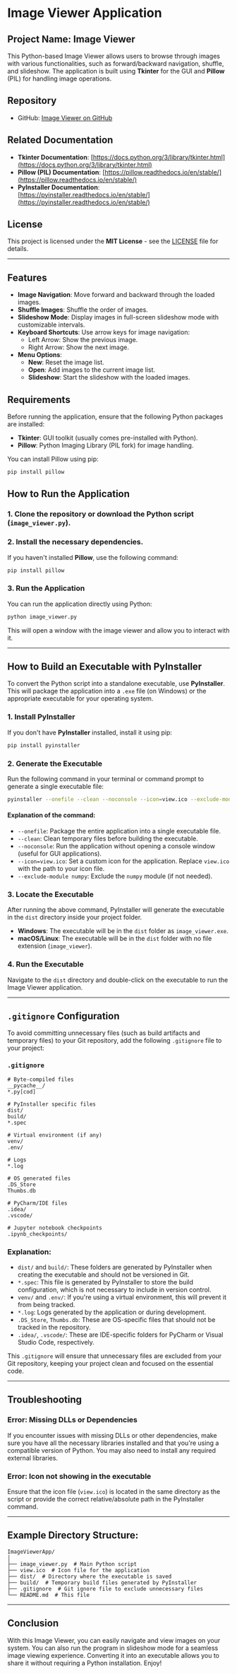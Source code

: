 # Image Viewer Application

## Project Name: Image Viewer

This Python-based Image Viewer allows users to browse through images with various functionalities, such as forward/backward navigation, shuffle, and slideshow. The application is built using **Tkinter** for the GUI and **Pillow** (PIL) for handling image operations.

## Repository

- GitHub: [Image Viewer on GitHub](https://github.com/jeet0474/Image_Viewer_Application)

## Related Documentation

- **Tkinter Documentation**: [https://docs.python.org/3/library/tkinter.html](https://docs.python.org/3/library/tkinter.html)
- **Pillow (PIL) Documentation**: [https://pillow.readthedocs.io/en/stable/](https://pillow.readthedocs.io/en/stable/)
- **PyInstaller Documentation**: [https://pyinstaller.readthedocs.io/en/stable/](https://pyinstaller.readthedocs.io/en/stable/)

## License

This project is licensed under the **MIT License** - see the [LICENSE](LICENSE) file for details.

---

## Features

- **Image Navigation**: Move forward and backward through the loaded images.
- **Shuffle Images**: Shuffle the order of images.
- **Slideshow Mode**: Display images in full-screen slideshow mode with customizable intervals.
- **Keyboard Shortcuts**: Use arrow keys for image navigation:
  - Left Arrow: Show the previous image.
  - Right Arrow: Show the next image.
- **Menu Options**:
  - **New**: Reset the image list.
  - **Open**: Add images to the current image list.
  - **Slideshow**: Start the slideshow with the loaded images.

## Requirements

Before running the application, ensure that the following Python packages are installed:
- **Tkinter**: GUI toolkit (usually comes pre-installed with Python).
- **Pillow**: Python Imaging Library (PIL fork) for image handling.

You can install Pillow using pip:
```bash
pip install pillow
```

## How to Run the Application

### 1. Clone the repository or download the Python script (`image_viewer.py`).

### 2. Install the necessary dependencies.
If you haven't installed **Pillow**, use the following command:
```bash
pip install pillow
```

### 3. Run the Application
You can run the application directly using Python:
```bash
python image_viewer.py
```
This will open a window with the image viewer and allow you to interact with it.

---

## How to Build an Executable with PyInstaller

To convert the Python script into a standalone executable, use **PyInstaller**. This will package the application into a `.exe` file (on Windows) or the appropriate executable for your operating system.

### 1. Install PyInstaller

If you don't have **PyInstaller** installed, install it using pip:
```bash
pip install pyinstaller
```

### 2. Generate the Executable

Run the following command in your terminal or command prompt to generate a single executable file:
```bash
pyinstaller --onefile --clean --noconsole --icon=view.ico --exclude-module numpy image_viewer.py
```

#### Explanation of the command:
- `--onefile`: Package the entire application into a single executable file.
- `--clean`: Clean temporary files before building the executable.
- `--noconsole`: Run the application without opening a console window (useful for GUI applications).
- `--icon=view.ico`: Set a custom icon for the application. Replace `view.ico` with the path to your icon file.
- `--exclude-module numpy`: Exclude the `numpy` module (if not needed).

### 3. Locate the Executable

After running the above command, PyInstaller will generate the executable in the `dist` directory inside your project folder.

- **Windows**: The executable will be in the `dist` folder as `image_viewer.exe`.
- **macOS/Linux**: The executable will be in the `dist` folder with no file extension (`image_viewer`).

### 4. Run the Executable

Navigate to the `dist` directory and double-click on the executable to run the Image Viewer application.

---

## `.gitignore` Configuration

To avoid committing unnecessary files (such as build artifacts and temporary files) to your Git repository, add the following `.gitignore` file to your project:

### `.gitignore`

```
# Byte-compiled files
__pycache__/
*.py[cod]

# PyInstaller specific files
dist/
build/
*.spec

# Virtual environment (if any)
venv/
.env/

# Logs
*.log

# OS generated files
.DS_Store
Thumbs.db

# PyCharm/IDE files
.idea/
.vscode/

# Jupyter notebook checkpoints
.ipynb_checkpoints/
```

### Explanation:
- `dist/` and `build/`: These folders are generated by PyInstaller when creating the executable and should not be versioned in Git.
- `*.spec`: This file is generated by PyInstaller to store the build configuration, which is not necessary to include in version control.
- `venv/` and `.env/`: If you're using a virtual environment, this will prevent it from being tracked.
- `*.log`: Logs generated by the application or during development.
- `.DS_Store`, `Thumbs.db`: These are OS-specific files that should not be tracked in the repository.
- `.idea/`, `.vscode/`: These are IDE-specific folders for PyCharm or Visual Studio Code, respectively.

This `.gitignore` will ensure that unnecessary files are excluded from your Git repository, keeping your project clean and focused on the essential code.

---

## Troubleshooting

### Error: **Missing DLLs or Dependencies**
If you encounter issues with missing DLLs or other dependencies, make sure you have all the necessary libraries installed and that you're using a compatible version of Python. You may also need to install any required external libraries.

### Error: **Icon not showing in the executable**
Ensure that the icon file (`view.ico`) is located in the same directory as the script or provide the correct relative/absolute path in the PyInstaller command.

---

## Example Directory Structure:

```
ImageViewerApp/
│
├── image_viewer.py  # Main Python script
├── view.ico  # Icon file for the application
├── dist/  # Directory where the executable is saved
├── build/  # Temporary build files generated by PyInstaller
├── .gitignore  # Git ignore file to exclude unnecessary files
└── README.md  # This file
```

---

## Conclusion

With this Image Viewer, you can easily navigate and view images on your system. You can also run the program in slideshow mode for a seamless image viewing experience. Converting it into an executable allows you to share it without requiring a Python installation. Enjoy!
